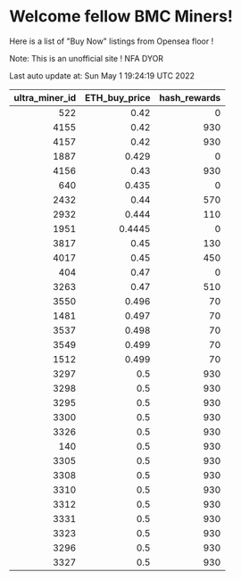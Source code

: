 # Welcome fellow BMC Miners!
Here is a list of "Buy Now" listings from Opensea floor !

Note: This is an unofficial site ! NFA DYOR


Last auto update at: Sun May  1 19:24:19 UTC 2022


|   ultra_miner_id |   ETH_buy_price |   hash_rewards |
|-----------------:|----------------:|---------------:|
|              522 |          0.42   |              0 |
|             4155 |          0.42   |            930 |
|             4157 |          0.42   |            930 |
|             1887 |          0.429  |              0 |
|             4156 |          0.43   |            930 |
|              640 |          0.435  |              0 |
|             2432 |          0.44   |            570 |
|             2932 |          0.444  |            110 |
|             1951 |          0.4445 |              0 |
|             3817 |          0.45   |            130 |
|             4017 |          0.45   |            450 |
|              404 |          0.47   |              0 |
|             3263 |          0.47   |            510 |
|             3550 |          0.496  |             70 |
|             1481 |          0.497  |             70 |
|             3537 |          0.498  |             70 |
|             3549 |          0.499  |             70 |
|             1512 |          0.499  |             70 |
|             3297 |          0.5    |            930 |
|             3298 |          0.5    |            930 |
|             3295 |          0.5    |            930 |
|             3300 |          0.5    |            930 |
|             3326 |          0.5    |            930 |
|              140 |          0.5    |            930 |
|             3305 |          0.5    |            930 |
|             3308 |          0.5    |            930 |
|             3310 |          0.5    |            930 |
|             3312 |          0.5    |            930 |
|             3331 |          0.5    |            930 |
|             3323 |          0.5    |            930 |
|             3296 |          0.5    |            930 |
|             3327 |          0.5    |            930 |